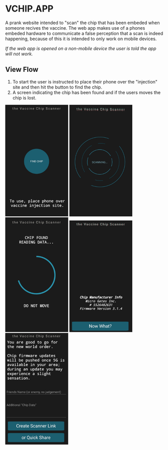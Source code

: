 # VCHIP.APP

A prank website intended to "scan" the chip that has been embeded when someone recives the vaccine. The web app makes use of a phones embeded hardware to communicate a false perception that a scan is indeed happening, because of this it is intended to only work on mobile devices.

*If the web app is opened on a non-mobile device the user is told the app will not work.*

## View Flow

1) To start the user is instructed to place their phone over the "injection" site and then hit the button to find the chip.
2) A screen indicating the chip has been found and if the users moves the chip is lost.

<img src="docs/images/find_chip.jpg?raw=true" width="200"> <img src="docs/images/scanning.jpg?raw=true" width="200"> <img src="docs/images/found.jpg?raw=true" width="200"> <img src="docs/images/chip.jpg?raw=true" width="200"> <img src="docs/images/results.jpg?raw=true" width="200">
